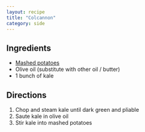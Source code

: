 ```yaml
---
layout: recipe
title: "Colcannon"
category: side
---
```


## Ingredients

- [Mashed potatoes](/recipes/mashed-potatoes)
- Olive oil (substitute with other oil / butter)
- 1 bunch of kale 


## Directions

1. Chop and steam kale until dark green and pliable
2. Saute kale in olive oil
3. Stir kale into mashed potatoes 
